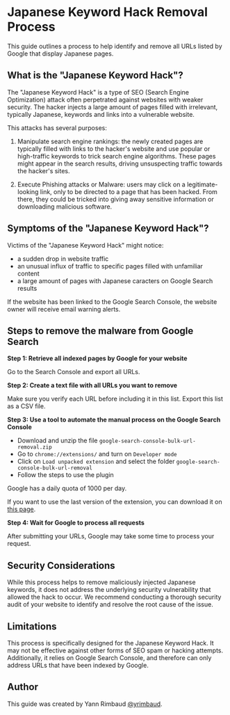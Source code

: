 # Japanese Keyword Hack Removal Process

This guide outlines a process to help identify and remove all URLs listed by Google that display Japanese pages.

## What is the "Japanese Keyword Hack"?

The "Japanese Keyword Hack" is a type of SEO (Search Engine Optimization) attack often perpetrated against websites with weaker security. The hacker injects a large amount of pages filled with irrelevant, typically Japanese, keywords and links into a vulnerable website.

This attacks has several purposes:

1) Manipulate search engine rankings: the newly created pages are typically filled with links to the hacker's website and use popular or high-traffic keywords to trick search engine algorithms. These pages might appear in the search results, driving unsuspecting traffic towards the hacker's sites.

2) Execute Phishing attacks or Malware: users may click on a legitimate-looking link, only to be directed to a page that has been hacked. From there, they could be tricked into giving away sensitive information or downloading malicious software.

## Symptoms of the "Japanese Keyword Hack"?

Victims of the "Japanese Keyword Hack" might notice:
- a sudden drop in website traffic
- an unusual influx of traffic to specific pages filled with unfamiliar content
- a large amount of pages with Japanese caracters on Google Search results

If the website has been linked to the Google Search Console, the website owner will receive email warning alerts.

## Steps to remove the malware from Google Search

**Step 1: Retrieve all indexed pages by Google for your website**

Go to the Search Console and export all URLs.

**Step 2: Create a text file with all URLs you want to remove**

Make sure you verify each URL before including it in this list.
Export this list as a CSV file.

**Step 3: Use a tool to automate the manual process on the Google Search Console**

- Download and unzip the file `google-search-console-bulk-url-removal.zip`
- Go to `chrome://extensions/` and turn on `Developer mode`
- Click on `Load unpacked extension` and select the folder `google-search-console-bulk-url-removal`
- Follow the steps to use the plugin

Google has a daily quota of 1000 per day.

If you want to use the last version of the extension, you can download it on [this page](https://github.com/noitcudni/google-search-console-bulk-url-removal).

**Step 4: Wait for Google to process all requests**

After submitting your URLs, Google may take some time to process your request.

## Security Considerations

While this process helps to remove maliciously injected Japanese keywords, it does not address the underlying security vulnerability that allowed the hack to occur.
We recommend conducting a thorough security audit of your website to identify and resolve the root cause of the issue.

## Limitations

This process is specifically designed for the Japanese Keyword Hack. It may not be effective against other forms of SEO spam or hacking attempts. Additionally, it relies on Google Search Console, and therefore can only address URLs that have been indexed by Google.

## Author

This guide was created by Yann Rimbaud [@yrimbaud](https://github.com/yrimbaud/).
